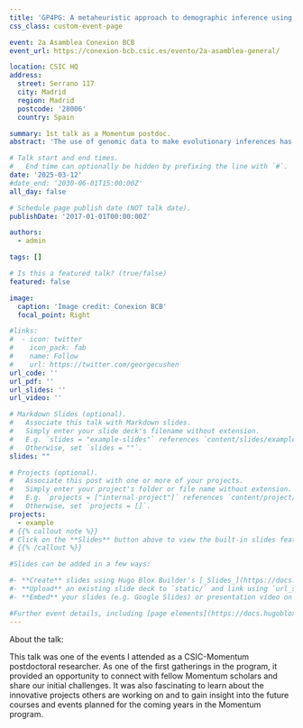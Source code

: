 ```yaml
---
title: 'GP4PG: A metaheuristic approach to demographic inference using genetic programming'
css_class: custom-event-page

event: 2a Asamblea Conexion BCB
event_url: https://conexion-bcb.csic.es/evento/2a-asamblea-general/

location: CSIC HQ
address:
  street: Serrano 117
  city: Madrid
  region: Madrid
  postcode: '28006'
  country: Spain

summary: 1st talk as a Momentum postdoc.
abstract: 'The use of genomic data to make evolutionary inferences has revolutionized our understanding of the processes that shape genetic diversity and adaptation across species. By analyzing genetic sequences, we can trace the evolutionary history of populations, species, and entire lineages, providing deeper insight into how evolutionary forces have influenced the genetic makeup of populations over time. Traditional demographic inference methods rely on summary statistics, which can either be selected by researchers or generated using deep learning techniques. While these deep learning approaches are useful for defining optimal summary statistics for demographic models, their black box nature can make them difficult to interpret. Without a clear understanding of how these algorithms function, making accurate evolutionary inferences becomes challenging. Traditional demographic modelling describes each tested model as a combination of topology and demographic events. However, the ascertainment of such models is often subject to bias, primarily due to the subjective selection of demographic events by researchers, particularly when population substructure is involved. To address these limitations, we developed the Genetic Programming for Population Genetics (GP4PG) methodology, an innovative approach to modelling complex demographic scenarios by applying genetic programming. GP4PG automates the exploration of parameter-free demographic models by coding demographic relationships as graphical structures, enabling optimization through mutation and selection. GP4PG minimizes model bias by only relying on the topology of demographic models rather than predefined parameter assumptions'

# Talk start and end times.
#   End time can optionally be hidden by prefixing the line with `#`.
date: '2025-03-12'
#date_end: '2030-06-01T15:00:00Z'
all_day: false

# Schedule page publish date (NOT talk date).
publishDate: '2017-01-01T00:00:00Z'

authors:
  - admin

tags: []

# Is this a featured talk? (true/false)
featured: false

image:
  caption: 'Image credit: Conexion BCB'
  focal_point: Right

#links:
#  - icon: twitter
#    icon_pack: fab
#    name: Follow
#    url: https://twitter.com/georgecushen
url_code: ''
url_pdf: ''
url_slides: ''
url_video: ''

# Markdown Slides (optional).
#   Associate this talk with Markdown slides.
#   Simply enter your slide deck's filename without extension.
#   E.g. `slides = "example-slides"` references `content/slides/example-slides.md`.
#   Otherwise, set `slides = ""`.
slides: ""

# Projects (optional).
#   Associate this post with one or more of your projects.
#   Simply enter your project's folder or file name without extension.
#   E.g. `projects = ["internal-project"]` references `content/project/deep-learning/index.md`.
#   Otherwise, set `projects = []`.
projects:
  - example
# {{% callout note %}}
# Click on the **Slides** button above to view the built-in slides feature.
# {{% /callout %}}

#Slides can be added in a few ways:

#- **Create** slides using Hugo Blox Builder's [_Slides_](https://docs.hugoblox.com/reference/content-types/) feature and link using `slides` parameter in the front matter of the talk file
#- **Upload** an existing slide deck to `static/` and link using `url_slides` parameter in the front matter of the talk file
#- **Embed** your slides (e.g. Google Slides) or presentation video on this page using [shortcodes](https://docs.hugoblox.com/reference/markdown/).

#Further event details, including [page elements](https://docs.hugoblox.com/reference/markdown/) such as image galleries, can be added to the body of this page.
---
```


About the talk: 

This talk was one of the events I attended as a CSIC-Momentum postdoctoral researcher. As one of the first gatherings in the program, it provided an opportunity to connect with fellow Momentum scholars and share our initial challenges. It was also fascinating to learn about the innovative projects others are working on and to gain insight into the future courses and events planned for the coming years in the Momentum program.